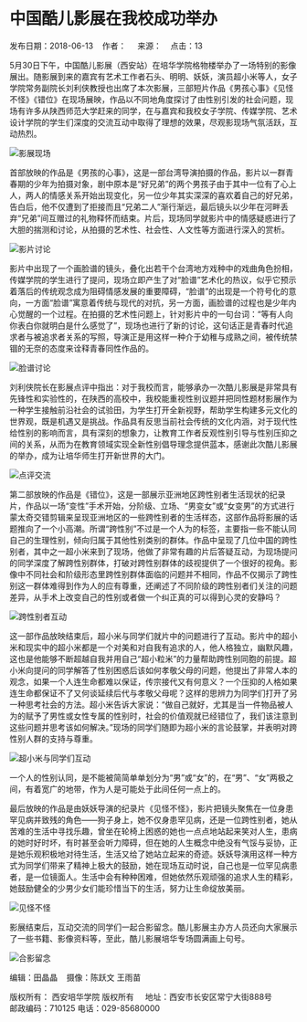 # 中国酷儿影展在我校成功举办

发布日期：2018-06-13    作者：     来源：    点击：13

5月30日下午，中国酷儿影展（西安站）在培华学院格物楼举办了一场特别的影像展出。随影展到来的嘉宾有艺术工作者石头、明明、妖妖，演员超小米等人，女子学院常务副院长刘利侠教授也出席了本次影展，三部短片作品《男孩心事》《见怪不怪》《错位》在现场展映，作品以不同地角度探讨了由性别引发的社会问题，现场有许多从陕西师范大学赶来的同学，在与嘉宾和我校女子学院、传媒学院、艺术设计学院的学生们深度的交流互动中取得了理想的效果，尽观影现场气氛活跃，互动热烈。

![影展现场](/__local/7/84/29/F7FA3F774DC774A1886C3C00F61_9BCB51AE_8ABA.jpg?e=.jpg)

首部放映的作品是《男孩的心事》，这是一部台湾导演拍摄的作品，影片以一群青春期的少年为拍摄对象，剧中原本是“好兄弟”的两个男孩子由于其中一位有了心上人，两人的情感关系开始出现变化，另一位少年其实深深的喜欢着自己的好兄弟，告白后，他不仅遭到了拒接而且“兄弟二人”渐行渐远，最后镜头以少年在河畔丢弃“兄弟”间互赠过的礼物释怀而结束。片后，现场同学就影片中的情感疑惑进行了大胆的揣测和讨论，从拍摄的艺术性、社会性、人文性等方面进行深入的赏析。

![影片讨论](/__local/A/EF/68/091234A000FBFD3EC515F081BB8_D8BAC187_5BAC.jpg?e=.jpg)

影片中出现了一个画脸谱的镜头，叠化出若干个台湾地方戏种中的戏曲角色扮相，传媒学院的学生进行了提问，现场立即产生了对“脸谱”艺术化的热议，似乎它预示着落后的传统观念成为阻碍情感发展的重要障碍，“脸谱”的出现是一个符号化的意向，一方面“脸谱”寓意着传统与现代的对抗，另一方面，画脸谱的过程也是少年内心觉醒的一个过程。在拍摄的艺术性问题上，针对影片中的一句台词：“等有人向你表白你就明白是什么感觉了”，现场也进行了新的讨论，这句话正是青春时代追求者与被追求者关系的写照，导演正是用这样一种介于幼稚与成熟之间，被传统禁锢的无奈的态度来诠释青春同性作品的。

![脸谱讨论](/__local/D/30/70/92E15ECF0E107943A1C5131D6CF_505E1DF7_797E.jpg?e=.jpg)

刘利侠院长在影展点评中指出：对于我校而言，能够承办一次酷儿影展是非常具有先锋性和实验性的，在陕西的高校中，我校能重视性别议题并把同性题材影展作为一种学生接触前沿社会的试验田，为学生打开全新视野，帮助学生构建多元文化的世界观，既是机遇又是挑战。作品具有反思当前社会传统的文化内涵，对于现代性给性别的影响而言，具有深刻的想象力，让教育工作者反观性别引导与性别压抑之间的关系，从而为在教育领域实现全新性别倡导理念提供蓝本，感谢此次酷儿影展的举办，成为让培华师生打开新世界的大门。

![点评交流](/__local/3/CD/96/1CD7C74E5D2DEFC09048F314C8D_A2707E2C_478F.jpg?e=.jpg)

第二部放映的作品是《错位》，这是一部展示亚洲地区跨性别者生活现状的纪录片，作品以一场“变性”手术开始，分阶级、立场、“男变女”或“女变男”的方式进行蒙太奇交错剪辑来呈现亚洲地区的一些跨性别者的生活样态，这部作品将影展的话题推向了一个小高潮。所谓“跨性别”不过是一个人为的标签，主要指一些不能认同自己的生理性别，倾向归属于其他性别类别的群体。作品中呈现了几位中国的跨性别者，其中之一超小米来到了现场，他做了非常有趣的片后答疑互动，为现场提问的同学深度了解跨性别群体，打破对跨性别群体的歧视提供了一个很好的视角。影像中不同社会和阶级形态里跨性别群体面临的问题并不相同，作品不仅揭示了跨性别这一群体难得到作为人的应有尊重，还阐述了不同阶级的跨性别者们关注的问题差异，从手术上改变自己的性别或者做一个纠正真的可以得到心灵的安静吗？

![跨性别者互动](/__local/F/CE/AC/1942FEF966A8533F79A0750596E_572900E3_78C1.jpg?e=.jpg)

这一部作品放映结束后，超小米与同学们就片中的问题进行了互动。影片中的超小米和现实中的超小米都是一个对美和对自我有追求的人，他人格独立，幽默风趣，这也是他能够不断超越自我并用自己“超小粒米”的力量帮助跨性别同胞的前提。超小米向提问的同学解答了性别困惑后该如何孝敬父母的问题，他提出了非常人本的观念，如果一个人连生命都难以保证，传宗接代又有何意义？一个压抑的人格如果连生命都保证不了又何谈延续后代与孝敬父母呢？这样的思辨力为同学们打开了另一种思考社会的方法。超小米告诉大家说：“做自己就好，尤其是当一件物品被人为的赋予了男性或女性专属的性别时，社会的价值观就已经错位了，我们该注意到这些问题并思考该如何解决。”现场的同学们随即为超小米的言论鼓掌，并表明对跨性别人群的支持与尊重。

![超小米与同学们互动](/__local/C/0C/94/D7BA796D1A53D729F97224D6C0C_5F77172B_463F.jpg?e=.jpg)

一个人的性别认同，是不能被简简单单划分为“男”或“女”的，在“男”、“女”两极之间，有着宽广的地带，作为人是可能处于此间任何一点上的。

最后放映的作品是由妖妖导演的纪录片《见怪不怪》，影片把镜头聚焦在一位身患罕见病并致残的角色——狗子身上，她不仅身患罕见病，还是一位跨性别者，她从苦难的生活中寻找乐趣，曾坐在轮椅上困惑的她也一点点地站起来笑对人生，患病的她时好时坏，有时甚至会听力障碍，但在她的人生概念中绝没有气馁与妥协，正是她乐观积极地对待生活，生活又给了她站立起来的奇迹。妖妖导演用这样一种方式为同学们带来了精神上极大的鼓励，她在现场互动时说，自己也是一位罕见病患者，是一位镜面人。生活中会有种种困难，但她依然乐观顽强的追求人生的精彩，她鼓励健全的少男少女们能珍惜当下的生活，努力让生命绽放美丽。

![见怪不怪](/__local/B/04/30/115DBCFAE6BF43949E0CB7530FB_941D9466_484D.jpg?e=.jpg)

影展结束后，互动交流的同学们一起合影留念。酷儿影展主办方人员还向大家展示了一些书籍、影像资料等，至此，酷儿影展培华专场圆满画上句号。

![合影留念](/__local/E/6F/4D/8B69BA0C6ED7F6FA464973B66F1_79F468A8_76E4.jpg?e=.jpg)

编辑：田晶晶    摄像：陈跃文 王雨苗

版权所有： 西安培华学院 版权所有    
地址：西安市长安区常宁大街888号        邮政编码：710125
电话：029-85680000